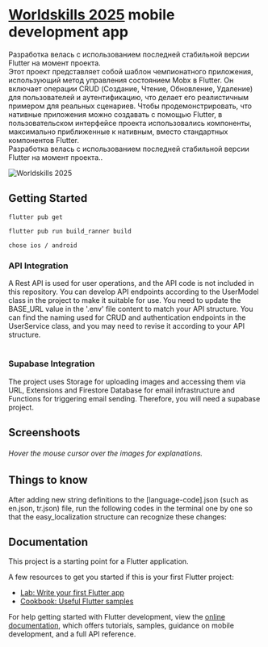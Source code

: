 # [Worldskills 2025](https://pro.firpo.ru/)  mobile development app 

<p>Разработка велась с использованием последней стабильной версии Flutter на момент проекта.
<br/>
Этот проект представляет собой шаблон чемпионатного приложения, использующий метод управления состоянием Mobx в Flutter. Он включает операции CRUD (Создание, Чтение, Обновление, Удаление) для пользователей и аутентификацию, что делает его реалистичным примером для реальных сценариев. Чтобы продемонстрировать, что нативные приложения можно создавать с помощью Flutter, в пользовательском интерфейсе проекта использовались компоненты, максимально приближенные к нативным, вместо стандартных компонентов Flutter.
<br/>
Разработка велась с использованием последней стабильной версии Flutter на момент проекта..</p>

![Worldskills 2025](https://github.com/Midgardsormrm/flutter_chempionship_2025/blob/main/publication/preview.png)

## Getting Started

```
flutter pub get
```


```
flutter pub run build_ranner build
```

```
chose ios / android
```

### API Integration
<p>A Rest API is used for user operations, and the API code is not included in this repository. You can develop API endpoints according to the UserModel class in the project to make it suitable for use. You need to update the BASE_URL value in the '.env' file content to match your API structure. You can find the naming used for CRUD and authentication endpoints in the UserService class, and you may need to revise it according to your API structure.</p>

#
### Supabase Integration
<p>The project uses Storage for uploading images and accessing them via URL, Extensions and Firestore Database for email infrastructure and Functions for triggering email sending. Therefore, you will need a supabase project.</p>

<!-- #
### Firebase Trigger Email Extension Integration
<p>For email verification, a verification code is sent to the email address provided by the user. The Firebase Trigger Email extension is used for email infrastructure. You need to activate this extension via the Firebase console. Besides verification code sending, the email infrastructure is used for different scenarios as well. Email sending is triggered by Firebase Cloud Functions.</p> -->

<!-- #
### Firebase Cloud Functions Integration
<p>The project already includes the functions folder and firebase.json file to be added with Cloud Functions. If you specify that the functions/index.js file should be overwritten while integrating cloud functions, you will delete the cloud functions that you need to deploy for the email infrastructure from the file. You can skip the overwrite step with the "No" option, or if it is overwritten, you can copy and deploy the functions again from the relevant file in this Github repo.</p> -->

## Screenshoots
###### Hover the mouse cursor over the images for explanations.
<!-- <img src="https://github.com/m9m9ra/ws-redi-mobile/blob/main/assets/Home.png" title="Login Screen" height="500">
<img src="https://github.com/m9m9ra/ws-redi-mobile/blob/main/assets/Onboarding%201.png" title="Forgot Password Screen" height="500">
<img src="https://github.com/m9m9ra/ws-redi-mobile/blob/main/assets/Splash.png" title="Register Screen" height="500"> -->


<!-- <img src="https://github.com/enescerrahoglu/template_app_bloc/assets/76053138/4af3da17-a98c-409b-a5d2-ab70384948c6" title="Verificaton Code Screen" height="500">
<img src="https://github.com/enescerrahoglu/template_app_bloc/assets/76053138/78905109-f0b5-489c-a07d-77a46c16a7a9" title="Verification code and welcome emails" height="500"> -->
<!-- <img src="https://github.com/enescerrahoglu/template_app_bloc/assets/76053138/c290e25a-38af-405f-a2a8-cea9cd27d8b5" title="Update Profile Screen" height="500">
<img src="https://github.com/enescerrahoglu/template_app_bloc/assets/76053138/681425e4-9848-4892-9b4a-eeac1a9f1b44" title="View/Edit Profile Photo Screen" height="500">
<img src="https://github.com/enescerrahoglu/template_app_bloc/assets/76053138/74a98cd5-9317-4889-b168-6d4be3086ce6" title="Home Screen" height="500">
<img src="https://github.com/enescerrahoglu/template_app_bloc/assets/76053138/4f0c7aed-be1e-4239-9893-6b8632367544" title="Settings Screen" height="500">
<img src="https://github.com/enescerrahoglu/template_app_bloc/assets/76053138/dd0145be-f13c-4043-a096-5d63132750a9" title="Change app theme" height="500">
<img src="https://github.com/enescerrahoglu/template_app_bloc/assets/76053138/40b2e5e8-84c4-424f-a94f-67bc9ad8d599" title="Change app language" height="500"> -->

<!-- ## Problems you may encounter
<p>To prevent [...lowerCamelCase identifier] problems caused by the easy_localization package, it will be sufficient to add the [constant_identifier_names: false] definition under the [rules:] statement in the analysis_options.yaml file in the project directory.</p>

![problem_1](https://github.com/enescerrahoglu/template_app_bloc/assets/76053138/d1ca7d89-4067-432d-8c01-7c0a3b72f232) -->

## Things to know
<p>After adding new string definitions to the [language-code].json (such as en.json, tr.json) file, run the following codes in the terminal one by one so that the easy_localization structure can recognize these changes:</p>

<!-- ```
dart run easy_localization:generate --source-dir assets/translations
``` -->

## Documentation

This project is a starting point for a Flutter application.

A few resources to get you started if this is your first Flutter project:

- [Lab: Write your first Flutter app](https://docs.flutter.dev/get-started/codelab)
- [Cookbook: Useful Flutter samples](https://docs.flutter.dev/cookbook)

For help getting started with Flutter development, view the
[online documentation](https://docs.flutter.dev/), which offers tutorials,
samples, guidance on mobile development, and a full API reference.
